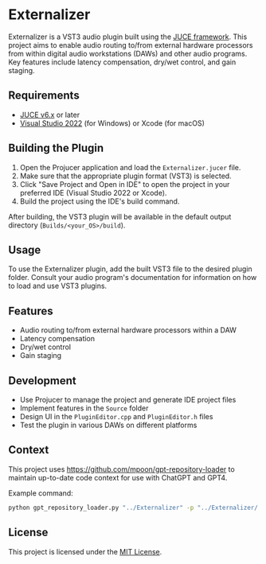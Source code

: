 # Externalizer

Externalizer is a VST3 audio plugin built using the [JUCE framework](https://juce.com/). This project aims to enable audio routing to/from external hardware processors from within digital audio workstations (DAWs) and other audio programs. Key features include latency compensation, dry/wet control, and gain staging.

## Requirements

- [JUCE v6.x](https://juce.com/get-juce/download) or later
- [Visual Studio 2022](https://visualstudio.microsoft.com/vs/) (for Windows) or Xcode (for macOS)

## Building the Plugin

1. Open the Projucer application and load the `Externalizer.jucer` file.
2. Make sure that the appropriate plugin format (VST3) is selected.
3. Click "Save Project and Open in IDE" to open the project in your preferred IDE (Visual Studio 2022 or Xcode).
4. Build the project using the IDE's build command.

After building, the VST3 plugin will be available in the default output directory (`Builds/<your_OS>/build`).

## Usage

To use the Externalizer plugin, add the built VST3 file to the desired plugin folder. Consult your audio program's documentation for information on how to load and use VST3 plugins.

## Features

- Audio routing to/from external hardware processors within a DAW
- Latency compensation
- Dry/wet control
- Gain staging

## Development

- Use Projucer to manage the project and generate IDE project files
- Implement features in the `Source` folder
- Design UI in the `PluginEditor.cpp` and `PluginEditor.h` files
- Test the plugin in various DAWs on different platforms

## Context

This project uses <https://github.com/mpoon/gpt-repository-loader> to maintain up-to-date code context for use with ChatGPT and GPT4.

Example command:

```bash
python gpt_repository_loader.py "../Externalizer" -p "../Externalizer/.preamble" -o "../Externalizer/context.txt" -t 2048 -m 10
```

## License

This project is licensed under the [MIT License](https://opensource.org/licenses/MIT).
